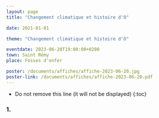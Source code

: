 ```yaml
---
layout: page
title: "Changement climatique et histoire d'O"

date: 2021-01-01

theme: "Changement climatique et histoire d'O"

eventdate: 2023-06-20T19:00:00+0200
town: Saint Rémy
place: Fosses d'enfer

poster: /documents/affiches/affiche-2023-06-20.jpg
poster-link: /documents/affiches/affiche-2023-06-20.pdf
---
```



* Do not remove this line (it will not be displayed) 
{:toc}

### 1. 

